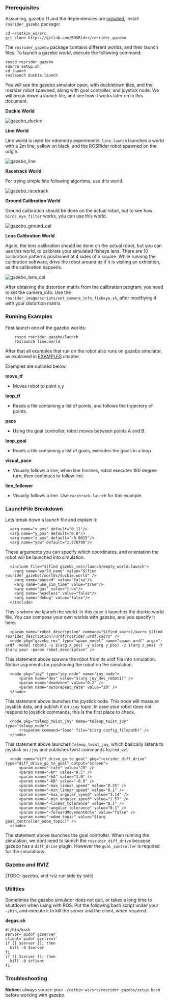### Prerequisites

Assuming, gazebo 11 and the dependencies are [installed](https://rosrider.readthedocs.io/en/latest/PRE/#gazebo), install `rosrider_gazebo` package:

	cd ~/catkin_ws/src
	git clone https://gitlab.com/ROSRider/rosrider_gazebo

The `rosrider_gazebo` package contains different worlds, and their launch files. To launch a gazebo world, execute the following command:

	roscd rosrider_gazebo
	source setup.sh
	cd launch
	roslaunch duckie.launch

You will see the gazebo simulator open, with duckietown tiles, and the rosrider robot spawned, along with goal controller, and joystick node. We will break down a launch file, and see how it works later on in this document.

**Duckie World**

![gazebo_duckie](https://raw.githubusercontent.com/ROSRider/rosrider_doc/main/img/gazebo_duckie.png)

**Line World**

Line world is used for odometry experiments. `line.launch` launches a world with a 2m line, yellow on black, and the ROSRider robot spawned on the origin.

![gazebo_line](https://raw.githubusercontent.com/ROSRider/rosrider_doc/main/img/gazebo_line.png)


**Racetrack World**

For trying simple line following algoritms, use this world.

![gazebo_racetrack](https://raw.githubusercontent.com/ROSRider/rosrider_doc/main/img/gazebo_racetrack.png)


**Ground Calibration World**

Ground calibration should be done on the actual robot, but to see how `birds_eye_filter` works, you can use this world.

![gazebo_ground_cal](https://raw.githubusercontent.com/ROSRider/rosrider_doc/main/img/gazebo_ground_cal.png)

**Lens Calibration World**

Again, the lens calibration should be done on the actual robot, but you can use this world, to calibrate your simulated fisheye lens. There are 10 calibration patterns positioned at 4 sides of a square. While running the calibration  software, drive the robot around as if it is visiting an exhibition, as the calibration happens.

![gazebo_lens_cal](https://raw.githubusercontent.com/ROSRider/rosrider_doc/main/img/gazebo_lens_cal.png)

After obtaining the distortion matrix from the calibration program, you need to set the camera\_info. Use the `rosrider_image/scripts/set_camera_info_fisheye.sh`, after modifiying it with your distortion matrix.


### Running Examples

First launch one of the gazebo worlds:

```
	roscd rosrider_gazebo/launch
	roslaunch line.world
```

After that all examples that run on the robot also runs on gazebo simulator, as explained in [EXAMPLES](https://rosrider.readthedocs.io/en/latest/EXAMPLES) chapter.

Examples are outlined below:

**move_tf**

- Moves robot to point x,y

**loop_tf**

- Reads a file containing a list of points, and follows the trajectory of points.

**pace**

- Using the goal controller, robot moves between points A and B.

**loop_goal**

- Reads a file containing a list of goals, executes the goals in a loop.

**visual_pace**

- Visually follows a line, when line finishes, robot executes 180 degree turn, then continues to follow line.

**line_follower**

- Visually follows a line. Use `racetrack.launch` for this example.

### LaunchFile Breakdown

Lets break down a launch file and explain it:

```
  <arg name="x_pos" default="0.11"/>
  <arg name="y_pos" default="0.0"/>
  <arg name="z_pos" default="-0.0015"/>
  <arg name="yaw" default="1.570796"/>
```

These arguments you can specify which coordinates, and orientation the robot will be launched into simulation.

```
  <include file="$(find gazebo_ros)/launch/empty_world.launch">
    <arg name="world_name" value="$(find rosrider_gazebo)/worlds/duckie.world" />
    <arg name="paused" value="false"/>
    <arg name="use_sim_time" value="true"/>
    <arg name="gui" value="true"/>
    <arg name="headless" value="false"/>
    <arg name="debug" value="false"/>
  </include>  
```

This is where we launch the world. In this case it launches the duckie.world file. You can compose your own worlds with gazebo, and you specify it here. 

```
  <param name="robot_description" command="$(find xacro)/xacro $(find rosrider_description)/urdf/rosrider.urdf.xacro" />
  <node pkg="gazebo_ros" type="spawn_model" name="spawn_urdf" args="-urdf -model robot1 -x $(arg x_pos) -y $(arg y_pos) -z $(arg z_pos) -Y $(arg yaw) -param robot_description" />
```

This statement above spawns the robot from its urdf file into simulation. Notice arguments for positioning the robot on the simulation.

```
  <node pkg="joy" type="joy_node" name="joy_node">
      <param name="dev" value="$(arg joy_dev_robot1)" />
      <param name="deadzone" value="0.2" />
      <param name="autorepeat_rate" value="20" />
  </node>
```

This statement above launches the joystick node. This node will measure joystick data, and publish it on `/joy` topic. In case your robot does not respond to joystick commands, this is the first place to check.

```
  <node pkg="teleop_twist_joy" name="teleop_twist_joy" type="teleop_node">
      <rosparam command="load" file="$(arg config_filepath)" />
  </node>

```

This statement above launches `teleop_twist_joy`, which basically listens to joystick on `/joy` and publishes twist commands to`/cmd_vel`

```
  <node name="diff_drive_go_to_goal" pkg="rosrider_diff_drive" type="diff_drive_go_to_goal" output="screen">
      <param name="~rate" value="20" />
      <param name="~kP" value="0.5" />
      <param name="~kA" value="1.0" />
      <param name="~kB" value="-0.8" />
      <param name="~max_linear_speed" value="0.25" />
      <param name="~min_linear_speed" value="0.1" />
      <param name="~max_angular_speed" value="3.14" />
      <param name="~min_angular_speed" value="1.57" />
      <param name="~linear_tolerance" value="0.1" />
      <param name="~angular_tolerance" value="0.1" />
      <param name="~forwardMovementOnly" value="false" />
      <param name="~odom_topic" value="$(arg goal_controller_odom_topic)" />
  </node>
```

The statement above launches the goal controller. When running the simulation, we dont need to launch the `rosrider_diff_drive` because gazebo has a `diff_drive` plugin. However the `goal_controller` is required for the simulations.


### Gazebo and RVIZ

[TODO: gazebo, and rviz run side by side]


### Utilities

Sometimes the gazebo simulator does not quit, or takes a long time to shutdown when using with ROS. Put the following bash script under your `~/bin`, and execute it to kill the server and the client, when required.

**degas.sh**

```
#!/bin/bash
server=`pidof gzserver`
client=`pidof gzclient`
if [[ $server ]]; then
  kill -9 $server
fi
if [[ $server ]]; then
  kill -9 $client
fi
```


### Troubleshooting

**Notice:** always source your `~/catkin_ws/src/rosrider_gazebo/setup.bash` before working with gazebo.
